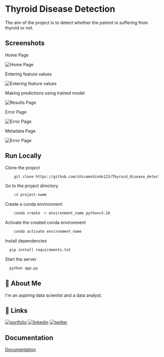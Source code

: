 
#   Thyroid Disease Detection

The aim of the project is to detect whether the patient is suffering from thyroid or not.


## Screenshots

Home Page

![Home Page](https://i.postimg.cc/KjbTkhXW/img1.png)

Entering feature values

![Entering feature values](https://i.postimg.cc/5NxvfJSY/img2.png)

Making predictions using trained model

![Results Page](https://i.postimg.cc/kXfS4HTj/img3.png)

Error Page

![Error Page](https://i.postimg.cc/9Q07qBSc/img4.png)

Metadata Page

![Error Page](https://i.postimg.cc/pTMTLQzV/img5.png)

## Run Locally

Clone the project

```bash
    git clone https://github.com/shivamshinde123/Thyroid_disease_detection.git
```

Go to the project directory

```bash
    cd project-name
```

Create a conda environment

```bash
    conda create -n environment_name python=3.10
```

Activate the created conda environment

```bash
    conda activate environment_name
```

Install dependencies

```bash
  pip install requirements.txt
```

Start the server

```bash
  python app.py
```



## 🚀 About Me
I'm an aspiring data scientist and a data analyst.


## 🔗 Links
[![portfolio](https://img.shields.io/badge/my_portfolio-000?style=for-the-badge&logo=ko-fi&logoColor=white)](https://katherinempeterson.com/)
[![linkedin](https://img.shields.io/badge/linkedin-0A66C2?style=for-the-badge&logo=linkedin&logoColor=white)](https://www.linkedin.com/in/shivamds92722/)
[![twitter](https://img.shields.io/badge/twitter-1DA1F2?style=for-the-badge&logo=twitter&logoColor=white)](https://www.twitter.com/ShivamS64852411)

## Documentation

[Documentation](https://linktodocumentation)

